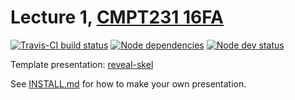 # Lecture 1, [CMPT231 16FA](https://cmpt231-16fa.github.io/)

[![Travis-CI build status](https://travis-ci.org/cmpt231-16fa/lec1.svg)](https://travis-ci.org/cmpt231-16fa/lec1)
[![Node dependencies](https://david-dm.org/cmpt231-16fa/lec1.svg)](https://david-dm.org/cmpt231-16fa/lec1)
[![Node dev status](https://david-dm.org/cmpt231-16fa/lec1/dev-status.svg)](https://david-dm.org/cmpt231-16fa/lec1#info=devDependencies)

Template presentation: [reveal-skel](https://github.com/sermons/reveal-skel)

See [INSTALL.md](INSTALL.md)
for how to make your own presentation.
